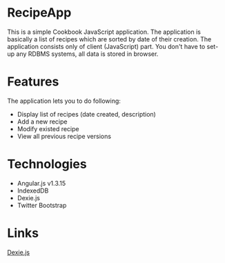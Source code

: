 # RecipeApp
This is a simple Cookbook JavaScript application. The application is basically a list of recipes which are
sorted by date of their creation. The application consists only of client (JavaScript) part. You don't have to set-up any RDBMS systems, all data is stored in browser.

# Features
The application lets you to do following:
* Display list of recipes (date created, description)
* Add a new recipe
* Modify existed recipe
* View all previous recipe versions

# Technologies
* Angular.js v1.3.15
* IndexedDB
* Dexie.js 
* Twitter Bootstrap


# Links
[Dexie.js](http://dexie.org)



